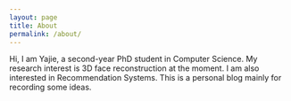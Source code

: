 ```yaml
---
layout: page
title: About
permalink: /about/
---
```


Hi, I am Yajie, a second-year PhD student in Computer Science. My research interest is 3D face reconstruction at the moment. I am also interested in Recommendation Systems. This is a personal blog mainly for recording some ideas. 
